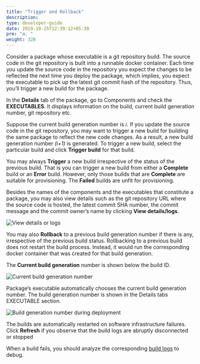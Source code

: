 ```yaml
---
title: "Trigger and Rollback"
description:
type: developer-guide
date: 2019-10-25T12:39:12+05:30
pre: "a. "
weight: 320
---
```

Consider a package whose executable is a git repository build. The source
code in the git repository is built into a runnable docker
container. Each time you update the source code in the repository
you expect the changes to be reflected the next time you deploy
the package, which implies, you expect the executable to pick up the latest
git commit hash of the repository. Thus, you’ll trigger a new build for
the package.

In the **Details** tab of the package, go to Components and check the **EXECUTABLES**. It displays information on the build,
current build generation number, git repository etc.

Suppose the current build generation number is _i_. If you update the
source code in the git repository, you may want to trigger a new build
for building the same package to reflect the new code changes. As a result,
a new build generation number _(i+1)_ is generated. To trigger a new build, 
select the particular build and click **Trigger build** for that build.


You may always **Trigger** a new build irrespective of the status of the previous
build. That is you can trigger a new build from either a **Complete** build or an
**Error** build. However, only those builds that are **Complete** are suitable for
provisioning. The **Failed** builds are unfit for provisioning.

Besides the names of the components and the executables that constitute a
package, you may also view details such as the git repository URL where the
source code is hosted, the latest commit SHA number, the commit message and
the commit owner’s name by clicking **View details/logs**.

![View details or logs](/images/core-concepts/builds/trigger-rollback-view-deails.png?classes=border,shadow&width=50pc)

You may also **Rollback** to a previous build generation number if there
is any, irrespective of the previous build status. Rollbacking to a
previous build does not restart the build process. Instead, it would
run the corresponding docker container that was created for that build generation.

The **Current build generation** number is shown below the build ID.

![Current build generation number](/images/core-concepts/builds/current-build-number.png?classes=border,shadow&width=30pc)

Package’s executable automatically chooses the current build generation number. 
The build generation number is shown in the Details tabs EXECUTABLE section.

![Build generation number during deployment](/images/core-concepts/builds/build-number-package.png?classes=border,shadow&width=50pc)

The builds are automatically restarted on software infrastructure failures.
Click **Refresh** if you observe that the build logs are abruptly disconnected or stopped

When a build fails, you should analyze the corresponding
[build logs](/developer-guide/tooling-automation/logging/build-logs/) to debug.